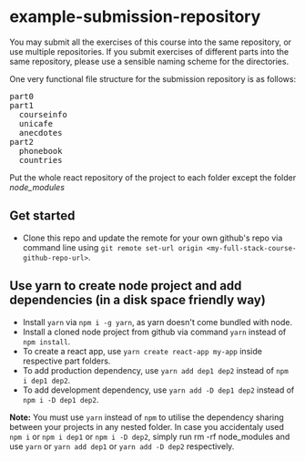 # example-submission-repository

You may submit all the exercises of this course into the same repository, or use multiple repositories. If you submit exercises of different parts into the same repository, please
use a sensible naming scheme for the directories.

One very functional file structure for the submission repository is as follows:

<pre>
part0
part1
  courseinfo
  unicafe
  anecdotes
part2
  phonebook
  countries
</pre>

Put the whole react repository of the project to each folder except the folder <i>node_modules</i>

## Get started

- Clone this repo and update the remote for your own github's repo via command line using `git remote set-url origin <my-full-stack-course-github-repo-url>`.

## Use yarn to create node project and add dependencies (in a disk space friendly way)

- Install `yarn` via `npm i -g yarn`, as yarn doesn't come bundled with node.
- Install a cloned node project from github via command `yarn` instead of `npm install`.
- To create a react app, use `yarn create react-app my-app` inside respective part folders.
- To add production dependency, use `yarn add dep1 dep2` instead of `npm i dep1 dep2`.
- To add development dependency, use `yarn add -D dep1 dep2` instead of `npm i -D dep1 dep2`.

**Note:** You must use `yarn` instead of `npm` to utilise the dependency sharing between your projects in any nested folder. In case you accidentaly used `npm i` or `npm i dep1` or
`npm i -D dep2`, simply run rm -rf node_modules and use `yarn` or `yarn add dep1` or `yarn add -D dep2` respectively.
